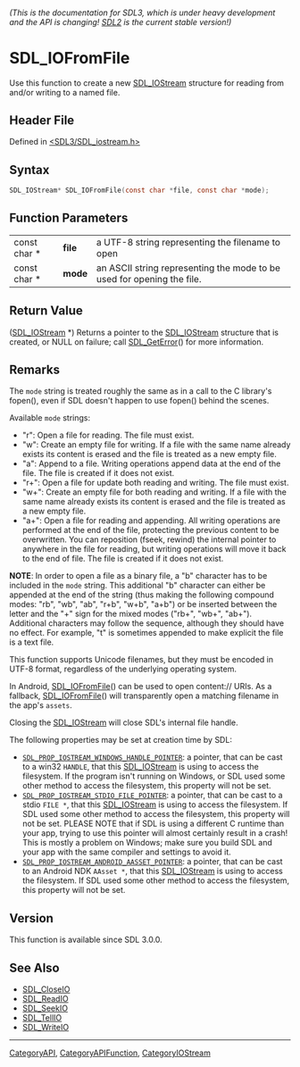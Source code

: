 ###### (This is the documentation for SDL3, which is under heavy development and the API is changing! [SDL2](https://wiki.libsdl.org/SDL2/) is the current stable version!)
# SDL_IOFromFile

Use this function to create a new [SDL_IOStream](SDL_IOStream) structure for reading from and/or writing to a named file.

## Header File

Defined in [<SDL3/SDL_iostream.h>](https://github.com/libsdl-org/SDL/blob/main/include/SDL3/SDL_iostream.h)

## Syntax

```c
SDL_IOStream* SDL_IOFromFile(const char *file, const char *mode);
```

## Function Parameters

|              |          |                                                                        |
| ------------ | -------- | ---------------------------------------------------------------------- |
| const char * | **file** | a UTF-8 string representing the filename to open                       |
| const char * | **mode** | an ASCII string representing the mode to be used for opening the file. |

## Return Value

([SDL_IOStream](SDL_IOStream) *) Returns a pointer to the
[SDL_IOStream](SDL_IOStream) structure that is created, or NULL on failure;
call [SDL_GetError](SDL_GetError)() for more information.

## Remarks

The `mode` string is treated roughly the same as in a call to the C
library's fopen(), even if SDL doesn't happen to use fopen() behind the
scenes.

Available `mode` strings:

- "r": Open a file for reading. The file must exist.
- "w": Create an empty file for writing. If a file with the same name
  already exists its content is erased and the file is treated as a new
  empty file.
- "a": Append to a file. Writing operations append data at the end of the
  file. The file is created if it does not exist.
- "r+": Open a file for update both reading and writing. The file must
  exist.
- "w+": Create an empty file for both reading and writing. If a file with
  the same name already exists its content is erased and the file is
  treated as a new empty file.
- "a+": Open a file for reading and appending. All writing operations are
  performed at the end of the file, protecting the previous content to be
  overwritten. You can reposition (fseek, rewind) the internal pointer to
  anywhere in the file for reading, but writing operations will move it
  back to the end of file. The file is created if it does not exist.

**NOTE**: In order to open a file as a binary file, a "b" character has to
be included in the `mode` string. This additional "b" character can either
be appended at the end of the string (thus making the following compound
modes: "rb", "wb", "ab", "r+b", "w+b", "a+b") or be inserted between the
letter and the "+" sign for the mixed modes ("rb+", "wb+", "ab+").
Additional characters may follow the sequence, although they should have no
effect. For example, "t" is sometimes appended to make explicit the file is
a text file.

This function supports Unicode filenames, but they must be encoded in UTF-8
format, regardless of the underlying operating system.

In Android, [SDL_IOFromFile](SDL_IOFromFile)() can be used to open
content:// URIs. As a fallback, [SDL_IOFromFile](SDL_IOFromFile)() will
transparently open a matching filename in the app's `assets`.

Closing the [SDL_IOStream](SDL_IOStream) will close SDL's internal file
handle.

The following properties may be set at creation time by SDL:

- [`SDL_PROP_IOSTREAM_WINDOWS_HANDLE_POINTER`](SDL_PROP_IOSTREAM_WINDOWS_HANDLE_POINTER):
  a pointer, that can be cast to a win32 `HANDLE`, that this
  [SDL_IOStream](SDL_IOStream) is using to access the filesystem. If the
  program isn't running on Windows, or SDL used some other method to access
  the filesystem, this property will not be set.
- [`SDL_PROP_IOSTREAM_STDIO_FILE_POINTER`](SDL_PROP_IOSTREAM_STDIO_FILE_POINTER):
  a pointer, that can be cast to a stdio `FILE *`, that this
  [SDL_IOStream](SDL_IOStream) is using to access the filesystem. If SDL
  used some other method to access the filesystem, this property will not
  be set. PLEASE NOTE that if SDL is using a different C runtime than your
  app, trying to use this pointer will almost certainly result in a crash!
  This is mostly a problem on Windows; make sure you build SDL and your app
  with the same compiler and settings to avoid it.
- [`SDL_PROP_IOSTREAM_ANDROID_AASSET_POINTER`](SDL_PROP_IOSTREAM_ANDROID_AASSET_POINTER):
  a pointer, that can be cast to an Android NDK `AAsset *`, that this
  [SDL_IOStream](SDL_IOStream) is using to access the filesystem. If SDL
  used some other method to access the filesystem, this property will not
  be set.

## Version

This function is available since SDL 3.0.0.

## See Also

- [SDL_CloseIO](SDL_CloseIO)
- [SDL_ReadIO](SDL_ReadIO)
- [SDL_SeekIO](SDL_SeekIO)
- [SDL_TellIO](SDL_TellIO)
- [SDL_WriteIO](SDL_WriteIO)

----
[CategoryAPI](CategoryAPI), [CategoryAPIFunction](CategoryAPIFunction), [CategoryIOStream](CategoryIOStream)

